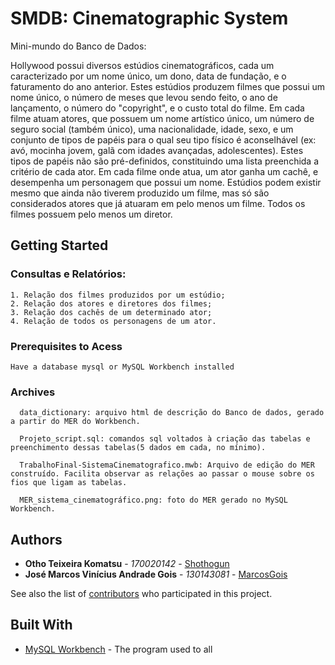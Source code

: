 # SMDB: Cinematographic System

Mini-mundo do Banco de Dados:

Hollywood possui diversos estúdios cinematográficos, cada um caracterizado por um nome único, um dono, data de fundação, e o faturamento
do ano anterior. Estes estúdios produzem filmes que possui um nome único, o número de meses que levou sendo feito, o ano de lançamento, o número do "copyright", e o custo total do filme. Em cada filme atuam atores, que possuem um nome artístico único, um número de seguro social (também único), uma nacionalidade, idade, sexo, e um conjunto de tipos de papéis para o qual seu tipo físico é aconselhável (ex: avó, mocinha jovem, galã com idades avançadas, adolescentes). Estes tipos de papéis não são pré-definidos, constituindo uma lista preenchida a critério de cada ator. Em cada filme onde atua, um ator ganha um cachê, e desempenha um personagem que possui um nome. Estúdios podem existir mesmo que ainda não tiverem produzido um filme, mas só são considerados atores que já atuaram em pelo menos um filme. Todos os filmes possuem pelo menos um diretor.

## Getting Started

### Consultas e Relatórios:
```
1. Relação dos filmes produzidos por um estúdio;
2. Relação dos atores e diretores dos filmes;
3. Relação dos cachês de um determinado ator;
4. Relação de todos os personagens de um ator.
```

### Prerequisites to Acess
```
Have a database mysql or MySQL Workbench installed
```

### Archives
```
  data_dictionary: arquivo html de descrição do Banco de dados, gerado a partir do MER do Workbench.
  
  Projeto_script.sql: comandos sql voltados à criação das tabelas e preenchimento dessas tabelas(5 dados em cada, no mínimo).
  
  TrabalhoFinal-SistemaCinematografico.mwb: Arquivo de edição do MER construído. Facilita observar as relações ao passar o mouse sobre os fios que ligam as tabelas.
  
  MER_sistema_cinematográfico.png: foto do MER gerado no MySQL Workbench.
```

## Authors

* **Otho Teixeira Komatsu** - *170020142* - [Shothogun](https://github.com/Shothogun)
* **José Marcos Vinícius Andrade Gois** - *130143081* - [MarcosGois](https://github.com/Marcosgois)

See also the list of [contributors](https://github.com/Marcosgois/DataBase-Cinematographic_System/graphs/contributors) who participated in this project.

## Built With

* [MySQL Workbench](https://www.mysql.com/products/workbench/) - The program used to all

<!---
### Installing

A step by step series of examples that tell you have to get a development env running

Say what the step will be

```
Give the example
```

And repeat

```
until finished
```

End with an example of getting some data out of the system or using it for a little demo

## Running the tests

Explain how to run the automated tests for this system

### Break down into end to end tests

Explain what these tests test and why

```
Give an example
```

### And coding style tests

Explain what these tests test and why

```
Give an example
```

## Deployment

Add additional notes about how to deploy this on a live system


## Contributing

Please read [CONTRIBUTING.md](https://gist.github.com/PurpleBooth/b24679402957c63ec426) for details on our code of conduct, and the process for submitting pull requests to us.

## Versioning

We use [SemVer](http://semver.org/) for versioning. For the versions available, see the [tags on this repository](https://github.com/your/project/tags). 

## License

This project is licensed under the MIT License - see the [LICENSE.md](LICENSE.md) file for details

## Acknowledgments

* Hat tip to anyone who's code was used
* Inspiration
* etc
--->
